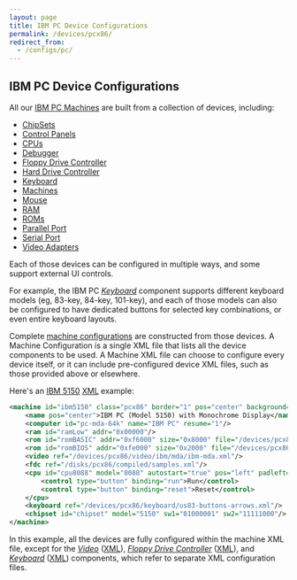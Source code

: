 ```yaml
---
layout: page
title: IBM PC Device Configurations
permalink: /devices/pcx86/
redirect_from:
  - /configs/pc/
---
```


IBM PC Device Configurations
---

All our [IBM PC Machines](machine/) are built from a collection of devices, including:

* [ChipSets](chipset/)
* [Control Panels](panel/)
* [CPUs](/docs/pcx86/cpu/)
* [Debugger](/docs/pcx86/debugger/)
* [Floppy Drive Controller](/docs/pcx86/fdc/)
* [Hard Drive Controller](/docs/pcx86/hdc/)
* [Keyboard](keyboard/)
* [Machines](machine/)
* [Mouse](/docs/pcx86/mouse/)
* [RAM](/docs/pcx86/ram/)
* [ROMs](rom/)
* [Parallel Port](/docs/pcx86/parallel/)
* [Serial Port](/docs/pcx86/serial/)
* [Video Adapters](video/)

Each of those devices can be configured in multiple ways, and some support external UI controls.

For example, the IBM PC *[Keyboard](/docs/pcx86/keyboard/)* component supports different keyboard models
(eg, 83-key, 84-key, 101-key), and each of those models can also be configured to have dedicated buttons for
selected key combinations, or even entire keyboard layouts.

Complete [machine configurations](machine/) are constructed from those devices.  A Machine Configuration is a single XML file
that lists all the device components to be used.  A Machine XML file can choose to configure every device itself,
or it can include pre-configured device XML files, such as those provided above or elsewhere.

Here's an [IBM 5150](/devices/pcx86/machine/5150/mda/64kb/) [XML](/devices/pcx86/machine/5150/mda/64kb/machine.xml)
example:

```xml
<machine id="ibm5150" class="pcx86" border="1" pos="center" background="#FAEBD7">
    <name pos="center">IBM PC (Model 5150) with Monochrome Display</name>
    <computer id="pc-mda-64k" name="IBM PC" resume="1"/>
    <ram id="ramLow" addr="0x00000"/>
    <rom id="romBASIC" addr="0xf6000" size="0x8000" file="/devices/pcx86/rom/5150/basic/BASIC100.json"/>
    <rom id="romBIOS" addr="0xfe000" size="0x2000" file="/devices/pcx86/rom/5150/1981-04-24/PCBIOS-REV1.json"/>
    <video ref="/devices/pcx86/video/ibm/mda/ibm-mda.xml"/>
    <fdc ref="/disks/pcx86/compiled/samples.xml"/>
    <cpu id="cpu8088" model="8088" autostart="true" pos="left" padleft="8px" padbottom="8px">
        <control type="button" binding="run">Run</control>
        <control type="button" binding="reset">Reset</control>
    </cpu>
    <keyboard ref="/devices/pcx86/keyboard/us83-buttons-arrows.xml"/>
    <chipset id="chipset" model="5150" sw1="01000001" sw2="11111000"/>
</machine>
```

In this example, all the devices are fully configured within the machine XML file, except for the
*[Video](/docs/pcx86/video/)* ([XML](/devices/pcx86/video/ibm/mda/ibm-mda.xml)),
*[Floppy Drive Controller](/docs/pcx86/fdc/)* ([XML](/disks/pcx86/compiled/samples.xml)), and
*[Keyboard](/docs/pcx86/keyboard/)* ([XML](/devices/pcx86/keyboard/us83-buttons-arrows.xml)) components,
which refer to separate XML configuration files.
